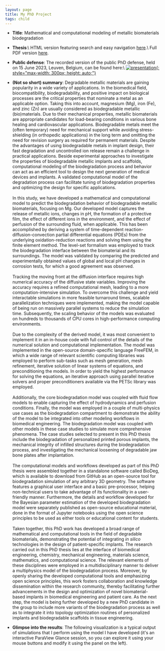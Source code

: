```yaml
---
layout: page
title: My PhD Project
tags: child
---
```


* **Title**: Mathematical and computational modeling of metallic biomaterials biodegradation

* **Thesis**:\\
HTML version featuring search and easy navigation [here](https://mbarzegary.github.io/phd-thesis-website/).\\
Full PDF version [here](https://nbviewer.org/github/mbarzegary/phd-thesis/blob/451aafe85bad4afc6109516cc5c28d28f6c301fd/thesis.pdf).

* **Public defense**: The recorded version of the public PhD defense, held on 15 June 2023, Leuven, Belgium, can be found here:\\
[![presentation](http://img.youtube.com/vi/SORPl5E_K9k/0.jpg){: style="max-width: 300px; height: auto;"}](https://www.youtube.com/watch?v=SORPl5E_K9k)

* **(Not so short) summary**: Degradable metallic materials are gaining popularity in a wide variety of applications. In the biomedical field, biocompatibility, biodegradability, and positive impact on biological processes are the critical properties that nominate a metal as an applicable option. Taking this into account, magnesium (Mg), iron (Fe), and zinc (Zn) are usually considered as biodegradable metallic (bio)materials. Due to their mechanical properties, metallic biomaterials are appropriate candidates for load-bearing conditions in various bone healing and cardiovascular applications. Biodegradable metals meet the (often temporary) need for mechanical support while avoiding stress-shielding (in orthopedic applications) in the long term and omitting the need for revision surgery as required for permanent materials.  Despite the advantages of using biodegradable metals in implant design, their fast degradation and uncontrolled ion release remain a challenge in practical applications. Beside experimental approaches to investigate the properties of biodegradable metallic implants and scaffolds, computational modeling of the biodegradation process and behavior can act as an efficient tool to design the next generation of medical devices and implants. A validated computational model of the degradation process can facilitate tuning of biodegradation properties and optimizing the design for specific applications.<br/><br/>
In this study, we have developed a mathematical and computational model to predict the biodegradation behavior of biodegradable metallic biomaterials, focusing on Mg. Our developed model captures the release of metallic ions, changes in pH, the formation of a protective film, the effect of different ions in the environment, and the effect of perfusion of the surrounding fluid, when applicable. This has been accomplished by deriving a system of time-dependent reaction-diffusion-convection partial differential equations (PDEs) from the underlying oxidation-reduction reactions and solving them using the finite element method. The level-set formalism was employed to track the biodegradation interface between the biomaterial and its surroundings. The model was validated by comparing the predicted and experimentally obtained values of global and local pH changes in corrosion tests, for which a good agreement was observed.<br/><br/>
Tracking the moving front at the diffusion interface requires high numerical accuracy of the diffusive state variables. Improving the accuracy requires a refined computational mesh, leading to a more computation-intensive simulation. To overcome this challenge and yield interactable simulations in more feasible turnaround times, scalable parallelization techniques were implemented, making the model capable of being run on massively parallel systems to reduce the simulation time. Subsequently, the scaling behavior of the models was evaluated on hundreds to thousands of CPU cores in high-performance computing environments.<br/><br/>
Due to the complexity of the derived model, it was most convenient to implement it in an in-house code with full control of the details of the numerical solution and computational implementation. The model was implemented in the open-source domain-specific language FreeFEM, in which a wide range of relevant scientific computing libraries was employed to perform sub-tasks such as mesh generation, mesh refinement, iterative solution of linear systems of equations, and preconditioning the models. In order to yield the highest performance for solving the equations, an iterative approach using parallel iterative solvers and proper preconditioners available via the PETSc library was employed.<br/><br/>
Additionally, the core biodegradation model was coupled with fluid flow models to enable capturing the effect of hydrodynamics and perfusion conditions. Finally, the model was employed in a couple of multi-physics use cases as the biodegradation compartment to demonstrate the ability of the model to be integrated into other modeling workflows in biomedical engineering. The biodegradation model was coupled with other models in these case studies to simulate more comprehensive phenomena. The case studies selected to present in this PhD thesis include the biodegradation of personalized printed porous implants, the mechanical integrity of infilled structures during the biodegradation process, and investigating the mechanical loosening of degradable jaw bone plates after implantation.<br/><br/>
The computational models and workflows developed as part of this PhD thesis were assembled together in a standalone software called BioDeg, which is available to download from GitHub as an open-source tool for biodegradation simulation of any arbitrary 3D geometry. The software features a graphical user interface and a basic pre-processor, helping non-technical users to take advantage of its functionality in a user-friendly manner. Furthermore, the details and workflow developed for the Bayesian parameter estimation of the developed biodegradation model were separately published as open-source educational material, done in the format of Jupyter notebooks using the open science principles to be used as either tools or educational content for students.<br/><br/>
Taken together, this PhD work has developed a broad range of mathematical and computational tools in the field of degradable biomaterials, demonstrating the potential of integrating *in silico* technologies in the design of patient-specific implants. The research carried out in this PhD thesis lies at the interface of biomedical engineering, chemistry, mechanical engineering, materials science, mathematics, and computational science. The relevant elements of these disciplines were employed in a multidisciplinary manner to deliver a multiphysics model of the biodegradation process. Moreover, by openly sharing the developed computational tools and emphasizing open science principles, this work fosters collaboration and knowledge dissemination within the research community, thereby facilitating further advancements in the design and optimization of novel biomaterial-based implants in biomedical engineering and patient care. As the next step, the model is being further developed by a new PhD candidate in the group to include more variants of the biodegradation process as well as to integrate it into topology optimization routines of personalized implants and biodegradable scaffolds in tissue engineering.



* **Glimpse into the results**: The following visualization is a typical output of simulations that I perform using the model I have developed (it's an interactive ParaView Glance session, so you can explore it using your mouse buttons and modify it using the panel on the left).

<script>
    var app = "https://kitware.github.io/paraview-glance/app";
    var datadir = "https://raw.githubusercontent.com/mbarzegary/datasets-and-scenes/main/";
    var file = "degrading_screw.vtkjs";

    document.write("<iframe src='" + app + "?name=" + file + "&url=" +datadir + file + "' id='iframe' width='1100' height='900'></iframe>");
</script>
